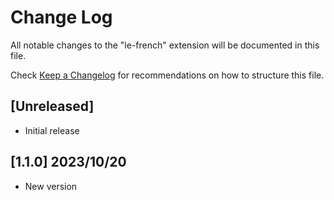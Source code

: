 # Change Log

All notable changes to the "le-french" extension will be documented in this file.

Check [Keep a Changelog](http://keepachangelog.com/) for recommendations on how to structure this file.

## [Unreleased]

- Initial release

## [1.1.0] 2023/10/20

- New version
